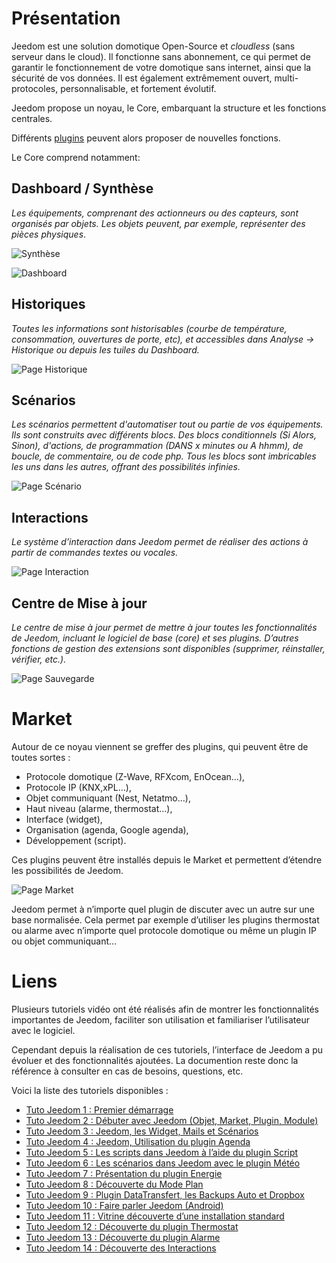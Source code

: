 # Présentation

Jeedom est une solution domotique Open-Source et *cloudless* (sans serveur dans le cloud). Il fonctionne sans abonnement, ce qui permet de garantir le fonctionnement de votre domotique sans internet, ainsi que la sécurité de vos données. Il est également extrêmement ouvert, multi-protocoles, personnalisable, et fortement évolutif.

Jeedom propose un noyau, le Core, embarquant la structure et les fonctions centrales.

Différents [plugins](https://market.jeedom.com) peuvent alors proposer de nouvelles fonctions.

Le Core comprend notamment:

## Dashboard / Synthèse

*Les équipements, comprenant des actionneurs ou des capteurs, sont organisés par objets. Les objets peuvent, par exemple, représenter des pièces physiques*.

![Synthèse](images/doc-presentation-synthese.jpg)

![Dashboard](images/doc-presentation-dashboard.jpg)

## Historiques

*Toutes les informations sont historisables (courbe de température, consommation, ouvertures de porte, etc), et accessibles dans Analyse → Historique ou depuis les tuiles du Dashboard.*

![Page Historique](images/doc-presentation-historique.jpg)

## Scénarios

*Les scénarios permettent d'automatiser tout ou partie de vos équipements. Ils sont construits avec différents blocs. Des blocs conditionnels (Si Alors, Sinon), d'actions, de programmation (DANS x minutes ou A hhmm), de boucle, de commentaire, ou de code php. Tous les blocs sont imbricables les uns dans les autres, offrant des possibilités infinies.*

![Page Scénario](images/doc-presentation-scenario.jpg)

## Interactions

*Le système d’interaction dans Jeedom permet de réaliser des actions à partir de commandes textes ou vocales.*

![Page Interaction](images/doc-presentation-interaction.jpg)

## Centre de Mise à jour

*Le centre de mise à jour permet de mettre à jour toutes les fonctionnalités de Jeedom, incluant le logiciel de base (core) et ses plugins. D’autres fonctions de gestion des extensions sont disponibles (supprimer, réinstaller, vérifier, etc.).*

![Page Sauvegarde](images/doc-presentation-update.jpg)


# Market

Autour de ce noyau viennent se greffer des plugins, qui peuvent être de toutes sortes :

-   Protocole domotique (Z-Wave, RFXcom, EnOcean…),
-   Protocole IP (KNX,xPL…),
-   Objet communiquant (Nest, Netatmo…),
-   Haut niveau (alarme, thermostat…),
-   Interface (widget),
-   Organisation (agenda, Google agenda),
-   Développement (script).

Ces plugins peuvent être installés depuis le Market et permettent d’étendre les possibilités de Jeedom.

![Page Market](images/doc-presentation-market.jpg)

Jeedom permet à n’importe quel plugin de discuter avec un autre sur une base normalisée. Cela permet par exemple d’utiliser les plugins thermostat ou alarme avec n’importe quel protocole domotique ou même un plugin IP ou objet communiquant…



# Liens

Plusieurs tutoriels vidéo ont été réalisés afin de montrer les fonctionnalités importantes de Jeedom, faciliter son utilisation et familiariser l’utilisateur avec le logiciel.

Cependant depuis la réalisation de ces tutoriels, l’interface de Jeedom a pu évoluer et des fonctionnalités ajoutées. La documention reste donc la référence à consulter en cas de besoins, questions, etc.

Voici la liste des tutoriels disponibles :

-   [Tuto Jeedom 1 : Premier démarrage](https://www.youtube.com/watch?v=UTECRBGEUtI)
-   [Tuto Jeedom 2 : Débuter avec Jeedom (Objet, Market, Plugin, Module)](https://www.youtube.com/watch?v=2LU1neNvbus)
-   [Tuto Jeedom 3 : Jeedom, les Widget, Mails et Scénarios](https://www.youtube.com/watch?v=OJn33XbpiH8)
-   [Tuto Jeedom 4 : Jeedom, Utilisation du plugin Agenda](https://www.youtube.com/watch?v=EBuvIabg3Cc)
-   [Tuto Jeedom 5 : Les scripts dans Jeedom à l’aide du plugin Script](https://www.youtube.com/watch?v=FRbQILAogX0)
-   [Tuto Jeedom 6 : Les scénarios dans Jeedom avec le plugin Météo](https://www.youtube.com/watch?v=w0ErP3wyEoA)
-   [Tuto Jeedom 7 : Présentation du plugin Energie](https://www.youtube.com/watch?v=DZfA_DxqbNs)
-   [Tuto Jeedom 8 : Découverte du Mode Plan](https://www.youtube.com/watch?v=2IkXF6CBCAE)
-   [Tuto Jeedom 9 : Plugin DataTransfert, les Backups Auto et Dropbox](https://www.youtube.com/watch?v=wLOfJygFc8k)
-   [Tuto Jeedom 10 : Faire parler Jeedom (Android)](https://www.youtube.com/watch?v=3Pc3VJFWHo4)
-   [Tuto Jeedom 11 : Vitrine découverte d’une installation standard](https://www.youtube.com/watch?v=hW1d1FvkmSs)
-   [Tuto Jeedom 12 : Découverte du plugin Thermostat](https://www.youtube.com/watch?v=T21gqp1SQK0)
-   [Tuto Jeedom 13 : Découverte du plugin Alarme](https://www.youtube.com/watch?v=JjnWeU614gc)
-   [Tuto Jeedom 14 : Découverte des Interactions](https://www.youtube.com/watch?v=Z8SHo_Xwk0Q)
